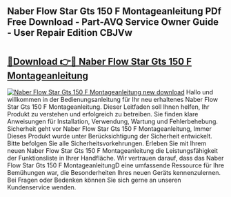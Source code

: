 ## Naber Flow Star Gts 150 F Montageanleitung PDf Free Download - Part-AVQ Service Owner Guide - User Repair Edition CBJVw

# <h2><a href="http://df8g4u.blite.top/?on=Naber+Flow+Star+Gts+150+F+Montageanleitung">🔗Download 👉🔴 Naber Flow Star Gts 150 F Montageanleitung</a></h2>

[![Naber Flow Star Gts 150 F Montageanleitung new download](https://i.imgur.com/lujVjoI.png)](http://df8g4u.blite.top/?on=Naber+Flow+Star+Gts+150+F+Montageanleitung)
Hallo und willkommen in der Bedienungsanleitung für Ihr neu erhaltenes Naber Flow Star Gts 150 F Montageanleitung. Dieser Leitfaden soll Ihnen helfen, Ihr Produkt zu verstehen und erfolgreich zu betreiben. Sie finden klare Anweisungen für Installation, Verwendung, Wartung und Fehlerbehebung. Sicherheit geht vor Naber Flow Star Gts 150 F Montageanleitung, Immer Dieses Produkt wurde unter Berücksichtigung der Sicherheit entwickelt. Bitte befolgen Sie alle Sicherheitsvorkehrungen. Erleben Sie mit Ihrem neuen Naber Flow Star Gts 150 F Montageanleitung die Leistungsfähigkeit der Funktionsliste in Ihrer Handfläche. Wir vertrauen darauf, dass das Naber Flow Star Gts 150 F MontageanleitungD eine umfassende Ressource für Ihre Bemühungen war, die Besonderheiten Ihres neuen Geräts kennenzulernen. Bei Fragen oder Bedenken können Sie sich gerne an unseren Kundenservice wenden.
